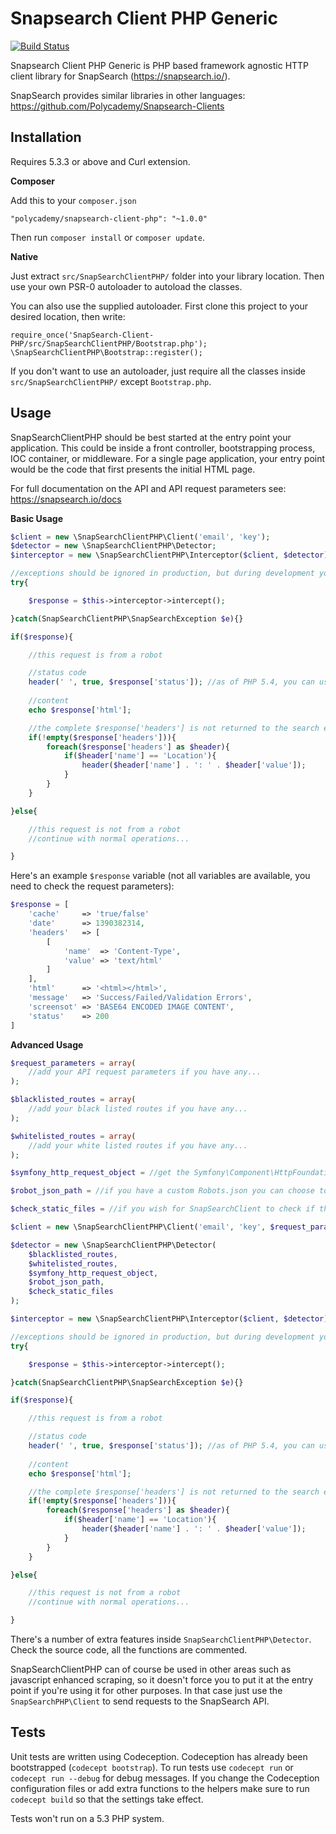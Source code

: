 Snapsearch Client PHP Generic
=============================

[![Build Status](https://travis-ci.org/Polycademy/SnapSearch-Client-PHP.png?branch=master)](https://travis-ci.org/Polycademy/SnapSearch-Client-PHP)

Snapsearch Client PHP Generic is PHP based framework agnostic HTTP client library for SnapSearch (https://snapsearch.io/).

SnapSearch provides similar libraries in other languages: https://github.com/Polycademy/Snapsearch-Clients

Installation
------------

Requires 5.3.3 or above and Curl extension.

**Composer**

Add this to your `composer.json`

```
"polycademy/snapsearch-client-php": "~1.0.0"
```

Then run `composer install` or `composer update`.

**Native**

Just extract `src/SnapSearchClientPHP/` folder into your library location. Then use your own PSR-0 autoloader to autoload the classes.

You can also use the supplied autoloader. First clone this project to your desired location, then write:

```
require_once('SnapSearch-Client-PHP/src/SnapSearchClientPHP/Bootstrap.php');
\SnapSearchClientPHP\Bootstrap::register();
```

If you don't want to use an autoloader, just require all the classes inside `src/SnapSearchClientPHP/` except `Bootstrap.php`.

Usage
-----

SnapSearchClientPHP should be best started at the entry point your application. This could be inside a front controller, bootstrapping process, IOC container, or middleware. For a single page application, your entry point would be the code that first presents the initial HTML page.

For full documentation on the API and API request parameters see: https://snapsearch.io/docs

**Basic Usage**

```php
$client = new \SnapSearchClientPHP\Client('email', 'key');
$detector = new \SnapSearchClientPHP\Detector;
$interceptor = new \SnapSearchClientPHP\Interceptor($client, $detector);

//exceptions should be ignored in production, but during development you can check it for validation errors
try{

	$response = $this->interceptor->intercept();

}catch(SnapSearchClientPHP\SnapSearchException $e){}

if($response){

	//this request is from a robot

	//status code
	header(' ', true, $response['status']); //as of PHP 5.4, you can use http_response_code($response['status']);
	
	//content
	echo $response['html'];

	//the complete $response['headers'] is not returned to the search engine due to potential content or transfer encoding issues, except for the potential location header, which is used when there is an HTTP redirect
	if(!empty($response['headers'])){
		foreach($response['headers'] as $header){
			if($header['name'] == 'Location'){
				header($header['name'] . ': ' . $header['value']);
			}
		}
	}

}else{

	//this request is not from a robot
	//continue with normal operations...

}
```

Here's an example `$response` variable (not all variables are available, you need to check the request parameters):

```php
$response = [
	'cache' 	=> 'true/false'
	'date'		=> 1390382314,
	'headers'	=> [
		[
			'name'	=> 'Content-Type',
			'value'	=> 'text/html'
		]
	],
	'html'		=> '<html></html>',
	'message'	=> 'Success/Failed/Validation Errors',
	'screensot'	=> 'BASE64 ENCODED IMAGE CONTENT',
	'status'	=> 200
]
```

**Advanced Usage**

```php
$request_parameters = array(
	//add your API request parameters if you have any...
);

$blacklisted_routes = array(
	//add your black listed routes if you have any...
);

$whitelisted_routes = array(
	//add your white listed routes if you have any...
);

$symfony_http_request_object = //get the Symfony\Component\HttpFoundation\Request

$robot_json_path = //if you have a custom Robots.json you can choose to use that instead, use the absolute path

$check_static_files = //if you wish for SnapSearchClient to check if the URL leads to a static file, switch this on to a boolean true, however this is expensive and time consuming, so it's better to use black listed or white listed routes

$client = new \SnapSearchClientPHP\Client('email', 'key', $request_parameters);

$detector = new \SnapSearchClientPHP\Detector(
	$blacklisted_routes, 
	$whitelisted_routes, 
	$symfony_http_request_object,
	$robot_json_path,
	$check_static_files
);

$interceptor = new \SnapSearchClientPHP\Interceptor($client, $detector);

//exceptions should be ignored in production, but during development you can check it for validation errors
try{

	$response = $this->interceptor->intercept();

}catch(SnapSearchClientPHP\SnapSearchException $e){}

if($response){

	//this request is from a robot

	//status code
	header(' ', true, $response['status']); //as of PHP 5.4, you can use http_response_code($response['status']);
	
	//content
	echo $response['html'];

	//the complete $response['headers'] is not returned to the search engine due to potential content or transfer encoding issues, except for the potential location header, which is used when there is an HTTP redirect
	if(!empty($response['headers'])){
		foreach($response['headers'] as $header){
			if($header['name'] == 'Location'){
				header($header['name'] . ': ' . $header['value']);
			}
		}
	}

}else{

	//this request is not from a robot
	//continue with normal operations...

}
```

There's a number of extra features inside `SnapSearchClientPHP\Detector`. Check the source code, all the functions are commented.

SnapSearchClientPHP can of course be used in other areas such as javascript enhanced scraping, so it doesn't force you to put it at the entry point if you're using it for other purposes. In that case just use the `SnapSearchPHP\Client` to send requests to the SnapSearch API.

Tests
----

Unit tests are written using Codeception. Codeception has already been bootstrapped (`codecept bootstrap`). To run tests use `codecept run` or `codecept run --debug` for debug messages. If you change the Codeception configuration files or add extra functions to the helpers make sure to run `codecept build` so that the settings take effect.

Tests won't run on a 5.3 PHP system.